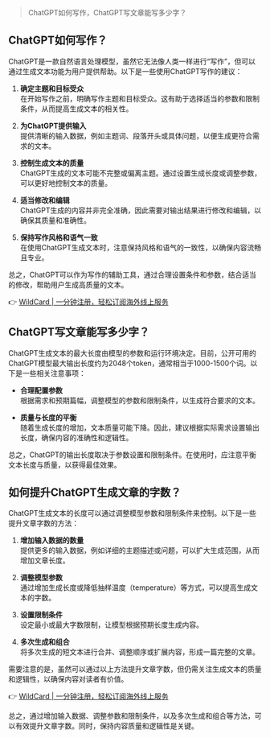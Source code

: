 > ChatGPT如何写作，ChatGPT写文章能写多少字？

## ChatGPT如何写作？

ChatGPT是一款自然语言处理模型，虽然它无法像人类一样进行“写作”，但可以通过生成文本功能为用户提供帮助。以下是一些使用ChatGPT写作的建议：

1. **确定主题和目标受众**  
   在开始写作之前，明确写作主题和目标受众。这有助于选择适当的参数和限制条件，从而提高生成文本的相关性。

2. **为ChatGPT提供输入**  
   提供清晰的输入数据，例如主题词、段落开头或具体问题，以便生成更符合需求的文本。

3. **控制生成文本的质量**  
   ChatGPT生成的文本可能不完整或偏离主题。通过设置生成长度或调整参数，可以更好地控制文本的质量。

4. **适当修改和编辑**  
   ChatGPT生成的内容并非完全准确，因此需要对输出结果进行修改和编辑，以确保其质量和准确性。

5. **保持写作风格和语气一致**  
   在使用ChatGPT生成文本时，注意保持风格和语气的一致性，以确保内容流畅且专业。

总之，ChatGPT可以作为写作的辅助工具，通过合理设置条件和参数，结合适当的修改，帮助用户生成高质量的文本。

👉 [WildCard | 一分钟注册，轻松订阅海外线上服务](https://bit.ly/bewildcard)

## ChatGPT写文章能写多少字？

ChatGPT生成文本的最大长度由模型的参数和运行环境决定。目前，公开可用的ChatGPT模型最大输出长度约为2048个token，通常相当于1000-1500个词。以下是一些相关注意事项：

- **合理配置参数**  
  根据需求和预期篇幅，调整模型的参数和限制条件，以生成符合要求的文本。

- **质量与长度的平衡**  
  随着生成长度的增加，文本质量可能下降。因此，建议根据实际需求设置输出长度，确保内容的准确性和逻辑性。

总之，ChatGPT的输出长度取决于参数设置和限制条件。在使用时，应注意平衡文本长度与质量，以获得最佳效果。

## 如何提升ChatGPT生成文章的字数？

ChatGPT生成文本的长度可以通过调整模型参数和限制条件来控制。以下是一些提升文章字数的方法：

1. **增加输入数据的数量**  
   提供更多的输入数据，例如详细的主题描述或问题，可以扩大生成范围，从而增加文章长度。

2. **调整模型参数**  
   通过增加生成长度或降低抽样温度（temperature）等方式，可以提高生成文本的字数。

3. **设置限制条件**  
   设定最小或最大字数限制，让模型根据预期长度生成内容。

4. **多次生成和组合**  
   将多次生成的短文本进行合并、调整顺序或扩展内容，形成一篇完整的文章。

需要注意的是，虽然可以通过以上方法提升文章字数，但仍需关注生成文本的质量和逻辑性，以确保内容对读者有价值。

👉 [WildCard | 一分钟注册，轻松订阅海外线上服务](https://bit.ly/bewildcard)

总之，通过增加输入数据、调整参数和限制条件，以及多次生成和组合等方法，可以有效提升文章字数。同时，保持内容质量和逻辑性是关键。